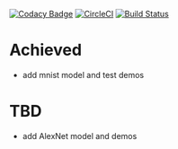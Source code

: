 [![Codacy Badge](https://api.codacy.com/project/badge/Grade/c53d81081db943739b88bb597d6bceda)](https://www.codacy.com/app/liujiong63/tensorflow-combat?utm_source=github.com&amp;utm_medium=referral&amp;utm_content=liujiong63/tensorflow-combat&amp;utm_campaign=Badge_Grade)
[![CircleCI](https://circleci.com/gh/liujiong63/tensorflow-demos.svg?style=svg)](https://circleci.com/gh/liujiong63/tensorflow-demos)
[![Build Status](https://travis-ci.org/liujiong63/tensorflow-combat.svg?branch=master)](https://travis-ci.org/liujiong63/tensorflow-combat)

# Achieved
- add mnist model and test demos

# TBD
- add AlexNet model and demos
